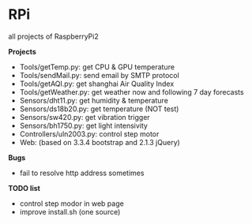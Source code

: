 # RPi
all projects of RaspberryPi2

__Projects__

* Tools/getTemp.py: get CPU & GPU temperature
* Tools/sendMail.py: send email by SMTP protocol
* Tools/getAQI.py: get shanghai Air Quality Index
* Tools/getWeather.py: get weather now and following 7 day forecasts
* Sensors/dht11.py: get humidity & temperature
* Sensors/ds18b20.py: get temperature (NOT test)
* Sensors/sw420.py: get vibration trigger
* Sensors/bh1750.py: get light intensivity
* Controllers/uln2003.py: control step motor
* Web: (based on 3.3.4 bootstrap and 2.1.3 jQuery)

__Bugs__
* fail to resolve http address sometimes

__TODO list__
* control step modor in web page
* improve install.sh (one source)
